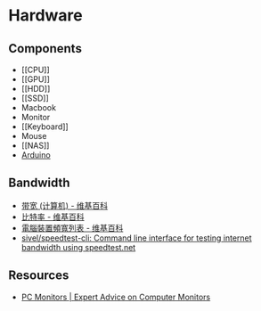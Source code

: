 # Hardware

## Components

- [[CPU]]
- [[GPU]]
- [[HDD]]
- [[SSD]]
- Macbook
- Monitor
- [[Keyboard]]
- Mouse
- [[NAS]]
- [Arduino](https://www.arduino.cc/)

## Bandwidth

- [带宽 (计算机) - 维基百科](https://zh.wikipedia.org/wiki/%E5%B8%A6%E5%AE%BD_(%E8%AE%A1%E7%AE%97%E6%9C%BA))
- [比特率 - 维基百科](https://zh.wikipedia.org/wiki/%E6%AF%94%E7%89%B9%E7%8E%87)
- [電腦裝置頻寬列表 - 维基百科](https://zh.wikipedia.org/wiki/電腦裝置頻寬列表)
- [sivel/speedtest-cli: Command line interface for testing internet bandwidth using speedtest.net](https://github.com/sivel/speedtest-cli)

## Resources

- [PC Monitors | Expert Advice on Computer Monitors](https://pcmonitors.info/)
